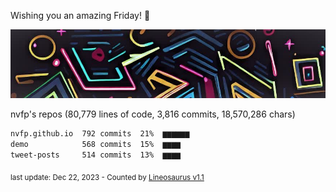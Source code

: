 Wishing you an amazing Friday! 🎉

![banner](https://github.com/nvfp/nvfp/raw/main/assets/banner.jpg)

nvfp's repos (80,779 lines of code, 3,816 commits, 18,570,286 chars)

```txt
nvfp.github.io  792 commits  21%  ▆▆▆▆▆▆
demo            568 commits  15%  ▆▆▆▆
tweet-posts     514 commits  13%  ▆▆▆▆
```

<sub>last update: Dec 22, 2023 - Counted by [Lineosaurus v1.1](https://github.com/Lineosaurus/Lineosaurus)</sub>